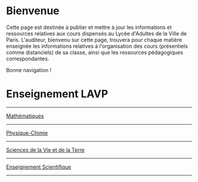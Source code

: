 # Bienvenue

Cette page est destinée à publier et mettre à jour les informations et ressources relatives aux cours dispensés au Lycée d'Adultes de la Ville de Paris. L'auditeur, bienvenu sur cette page, trouvera pour chaque matière enseignée les informations relatives à l'organisation des cours (présentiels comme distanciels) de sa classe, ainsi que les ressources pédagogiques correspondantes. 

Bonne navigation ! 


# Enseignement LAVP

---
[Mathématiques](/mathematics)


---
[Physique-Chimie](/pdf/sample_presentation.pdf)


---
[Sciences de la Vie et de la Terre](http://example.com/)


---
[Enseignement Scientifique](/pdf/es.pdf)


---
